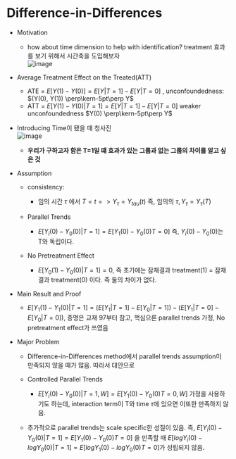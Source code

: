 # Difference-in-Differences
* Motivation
  * how about time dimension to help with identification? treatment 효과를 보기 위해서 시간축을 도입해보자<br>![image](https://github.com/Jiwon96/papers/assets/65645796/b9759d8e-72be-4d08-bbf5-4a7e82761cd3)
* Average Treatment Effect on the Treated(ATT)
  * ATE = $E[Y(1) - Y(0)] = E[Y|T=1] - E[Y|T=0]$ , unconfoundedness: $(Y(0), Y(1)) \perp\kern-5pt\perp Y$
  * ATT = $E[Y(1) - Y(0)| T=1] = E[Y|T=1] - E[Y|T=0]$ weaker unconfoundedness $Y(0) \perp\kern-5pt\perp Y$
 
* Introducing Time이 됐을 때 청사진<br>![image](https://github.com/Jiwon96/papers/assets/65645796/8fad8c19-5430-4847-900f-c144d707d999)
  * <b>우리가 구하고자 함은 T=1일 떄 효과가 있는 그룹과 없는 그룹의 차이를 알고 싶은 것 </b>

* Assumption
  * consistency:
    * 임의 시간 $\tau$ 에서 $T=t => Y_{\tau} = Y_{tau}(t)$ 즉, 임의의 $\tau, Y_{\tau} = Y_{\tau}(T)$
   
  * Parallel Trends
    * $E[Y_i(0) - Y_0(0)|T=1] = E[Y_1(0) - Y_0(0) T=0]$ 즉, $Y_i(0) - Y_0(0)$는 T와 독립이다.
   
  * No Pretreatment Effect
    * $E[Y_0(1) - Y_0(0)|T=1] = 0$, 즉 초기에는 잠재결과 treatment(1) =  잠재결과 treatment(0) 이다. 즉 둘의 차이가 없다.
   
* Main Result and Proof
  * $E[Y_1(1) - Y_1(0) | T=1] = (E[Y_1 | T=1] - E[Y_0| T=1]) - (E[Y_1 | T=0] - E[Y_0 | T=0])$, 증명은 교재 97부터 참고, 핵심으론 parallel trends 가정, No pretreatment effect가 쓰였음

* Major Problem
  * Difference-in-Differences method에서 parallel trends assumption이 만족되지 않을 때가 많음. 따라서 대안으로
  * Controlled Parallel Trends
    * $E[Y_i(0) - Y_0(0)|T=1, W] = E[Y_1(0) - Y_0(0) T=0, W]$ 가정을 사용하기도 하는데, interaction term이 T와 time $\tau$에 있으면 이또한 만족하지 않음.
   
  * 추가적으로 parallel trends는 scale specific한 성질이 있음. 즉, $E[Y_i(0) - Y_0(0)|T=1] = E[Y_1(0) - Y_0(0) T=0]$ 을 만족할 때 $E[log Y_i(0) - log  Y_0(0)|T=1] = E[log Y_1(0) - log Y_0(0) T=0]$가 성립되지 않음.
